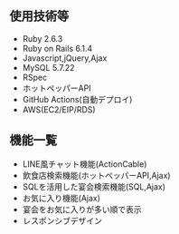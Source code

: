 <!--
<img width="1440" alt="スクリーンショット 2022-05-07 19 02 10" src="https://user-images.githubusercontent.com/81172243/167249531-78ebe6c2-3079-42d6-9d42-d9c9b9738959.png">

## サイト概要
共通の趣味、目的を持った人々で集まり、宴会ができるサイト

## サイトテーマ
人との繋がりを作ります。
同じ趣味や同じ夢、目標などを持った人々がマッチングし、近くの飲食店で集まる機会を提供します。
グループでマッチングできるので一対一が苦手な人でも安心です。

## テーマを選んだ理由
- コロナの影響で、人との繋がり(新しい出会いや情報収集の場)が減ってきている。
- オフラインで集まる機会の減少に伴い、飲食店の利用者も減少。
どんな人と繋がりたいかを決めて宴会を企画し、近くの飲食店でフランクに集まる機会が増えれば
上記2点の問題解決のきっかけになると思い、このテーマに決定しました。
自分はエンジニアの先輩方と繋がりたいと考えています！！

## ターゲットユーザ
- 人との繋がりを求めている人
- 共通の趣味、夢などを誰かと語りたい、相談したい人

## 主な利用シーン
- 宴会を企画するとき
- 人との繋がり、新しい出会いを求めているとき
-->

## 使用技術等
- Ruby 2.6.3
- Ruby on Rails 6.1.4
- Javascript,jQuery,Ajax
- MySQL 5.7.22
- RSpec
- ホットペッパーAPI
- GitHub Actions(自動デプロイ)
- AWS(EC2/EIP/RDS)

## 機能一覧
- LINE風チャット機能(ActionCable)
- 飲食店検索機能(ホットペッパーAPI,Ajax)
- SQLを活用した宴会検索機能(SQL,Ajax)
- お気に入り機能(Ajax)
- 宴会をお気に入りが多い順で表示
- レスポンシブデザイン

<!--
詳細はこちらをご覧ください。

https://docs.google.com/spreadsheets/d/1qEaDZwR6sJGB5-lt7olHVv_9mrEDhpUikuU4WOeV1Ps/edit?usp=sharing

## 機能movie
### 飲食店検索機能(ホットペッパーAPI,Ajax)
![飲食店検索640px](https://user-images.githubusercontent.com/81172243/167286331-ecfcbb15-6ef4-4814-b342-1527208a36a3.gif)

### LINE風チャット機能(ActionCable)
![May-08-2022 16-48-08](https://user-images.githubusercontent.com/81172243/167286910-e6959bad-5545-4484-8e2f-268b7001cf36.gif)
-->
